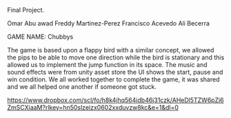 Final Project. 

Omar Abu awad
Freddy Martinez-Perez
Francisco Acevedo
Ali Becerra

GAME NAME: Chubbys

The game is based upon a flappy bird with a similar concept, we allowed the pips to be able to move one direction while the bird is stationary and this allowed us to implement the jump function in its space. 
The music and sound effects were from unity asset store the UI shows the start, pause and win condition. We all worked together to complete the game, it was shared and we all helped one another if someone got stuck. 


https://www.dropbox.com/scl/fo/h8k4jhq564idb46j31czk/AHeDl5TZW6pZi6ZmSCXiaaM?rlkey=hn50slzeizx0602xxduvzw8kc&e=1&dl=0
